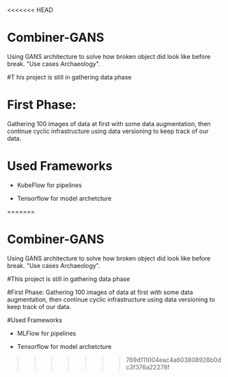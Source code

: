 <<<<<<< HEAD
# Combiner-GANS
Using GANS architecture to solve how broken object did look like before break. "Use cases Archaeology".

#T his project is still in gathering data phase 

# First Phase:
Gathering 100 images of data at first with some data augmentation, then continue cyclic infrastructure using data versioning to keep track of our data.


# Used Frameworks
- KubeFlow for pipelines

- Tensorflow for model archetcture

=======
# Combiner-GANS
Using GANS architecture to solve how broken object did look like before break. "Use cases Archaeology".

#This project is still in gathering data phase 

#First Phase:
Gathering 100 images of data at first with some data augmentation, then continue cyclic infrastructure using data versioning to keep track of our data.

#Used Frameworks
- MLFlow for pipelines

- Tensorflow for model archetcture

>>>>>>> 769d111004eac4a603808928b0dc3f376a22278f
